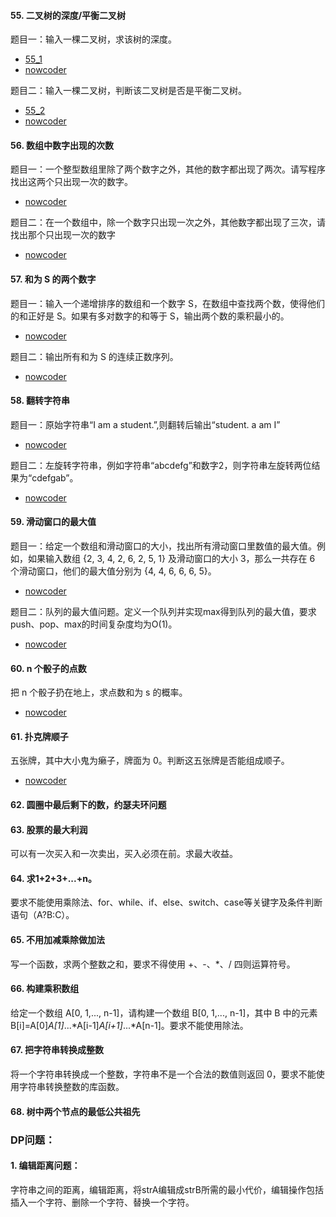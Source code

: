 #### 55. 二叉树的深度/平衡二叉树
题目一：输入一棵二叉树，求该树的深度。
* [55_1](./coding_interviews/Question_55_1.java)
* [nowcoder]()

题目二：输入一棵二叉树，判断该二叉树是否是平衡二叉树。
* [55_2](./coding_interviews/Question_55_2.java)
* [nowcoder]()

#### 56. 数组中数字出现的次数
题目一：一个整型数组里除了两个数字之外，其他的数字都出现了两次。请写程序找出这两个只出现一次的数字。
* [nowcoder]()

题目二：在一个数组中，除一个数字只出现一次之外，其他数字都出现了三次，请找出那个只出现一次的数字
* [nowcoder]()

#### 57. 和为 S 的两个数字
题目一：输入一个递增排序的数组和一个数字 S，在数组中查找两个数，使得他们的和正好是 S。如果有多对数字的和等于 S，输出两个数的乘积最小的。
*  [nowcoder]()

题目二：输出所有和为 S 的连续正数序列。
* [nowcoder]()

#### 58. 翻转字符串
题目一：原始字符串“I am a student.”,则翻转后输出“student. a am I”
* [nowcoder]()

题目二：左旋转字符串，例如字符串“abcdefg”和数字2，则字符串左旋转两位结果为“cdefgab”。
*  [nowcoder]()

#### 59. 滑动窗口的最大值
题目一：给定一个数组和滑动窗口的大小，找出所有滑动窗口里数值的最大值。例如，如果输入数组 {2, 3, 4, 2, 6, 2, 5, 1} 及滑动窗口的大小 3，那么一共存在 6 个滑动窗口，他们的最大值分别为 {4, 4, 6, 6, 6, 5}。
* [nowcoder]()

题目二：队列的最大值问题。定义一个队列并实现max得到队列的最大值，要求push、pop、max的时间复杂度均为O(1)。
* [nowcoder]()

#### 60. n 个骰子的点数
把 n 个骰子扔在地上，求点数和为 s 的概率。
* [nowcoder]()

#### 61. 扑克牌顺子
五张牌，其中大小鬼为癞子，牌面为 0。判断这五张牌是否能组成顺子。
* [nowcoder]()

#### 62. 圆圈中最后剩下的数，约瑟夫环问题

#### 63. 股票的最大利润
可以有一次买入和一次卖出，买入必须在前。求最大收益。

#### 64. 求1+2+3+...+n。
要求不能使用乘除法、for、while、if、else、switch、case等关键字及条件判断语句（A?B:C）。

#### 65. 不用加减乘除做加法
写一个函数，求两个整数之和，要求不得使用 +、-、*、/ 四则运算符号。

#### 66. 构建乘积数组
给定一个数组 A[0, 1,..., n-1]，请构建一个数组 B[0, 1,..., n-1]，其中 B 中的元素 B[i]=A[0]*A[1]*...*A[i-1]*A[i+1]*...*A[n-1]。要求不能使用除法。

#### 67. 把字符串转换成整数
将一个字符串转换成一个整数，字符串不是一个合法的数值则返回 0，要求不能使用字符串转换整数的库函数。

#### 68. 树中两个节点的最低公共祖先

### DP问题：

#### 1. 编辑距离问题：
字符串之间的距离，编辑距离，将strA编辑成strB所需的最小代价，编辑操作包括插入一个字符、删除一个字符、替换一个字符。
